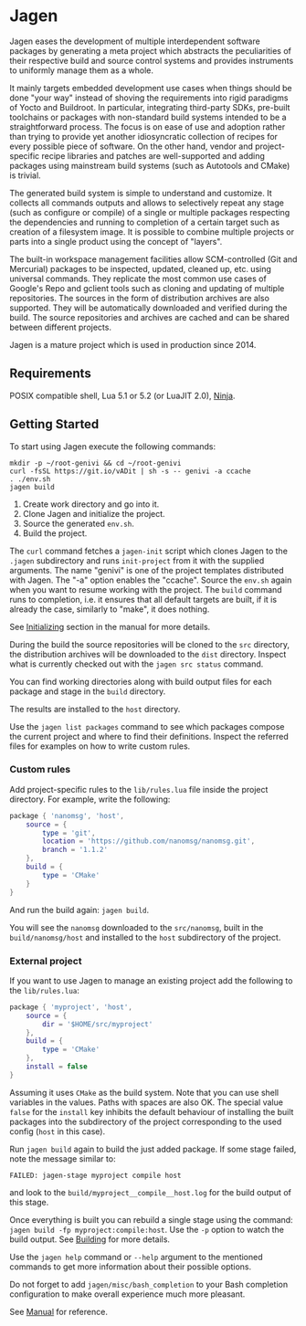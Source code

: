 # Jagen

Jagen eases the development of multiple interdependent software packages by
generating a meta project which abstracts the peculiarities of their respective
build and source control systems and provides instruments to uniformly manage
them as a whole.

It mainly targets embedded development use cases when things should be done
"your way" instead of shoving the requirements into rigid paradigms of Yocto
and Buildroot. In particular, integrating third-party SDKs, pre-built
toolchains or packages with non-standard build systems intended to be a
straightforward process. The focus is on ease of use and adoption rather than
trying to provide yet another idiosyncratic collection of recipes for every
possible piece of software. On the other hand, vendor and project-specific
recipe libraries and patches are well-supported and adding packages using
mainstream build systems (such as Autotools and CMake) is trivial.

The generated build system is simple to understand and customize. It collects
all commands outputs and allows to selectively repeat any stage (such as
configure or compile) of a single or multiple packages respecting the
dependencies and running to completion of a certain target such as creation of
a filesystem image. It is possible to combine multiple projects or parts into a
single product using the concept of "layers".

The built-in workspace management facilities allow SCM-controlled (Git and
Mercurial) packages to be inspected, updated, cleaned up, etc. using universal
commands. They replicate the most common use cases of Google's Repo and gclient
tools such as cloning and updating of multiple repositories. The sources in the
form of distribution archives are also supported. They will be automatically
downloaded and verified during the build. The source repositories and archives
are cached and can be shared between different projects.

Jagen is a mature project which is used in production since 2014.

## Requirements

POSIX compatible shell, Lua 5.1 or 5.2 (or LuaJIT 2.0), [Ninja](https://ninja-build.org/).

## Getting Started

To start using Jagen execute the following commands:

```
mkdir -p ~/root-genivi && cd ~/root-genivi
curl -fsSL https://git.io/vADit | sh -s -- genivi -a ccache
. ./env.sh
jagen build
```

1. Create work directory and go into it.
2. Clone Jagen and initialize the project.
3. Source the generated `env.sh`.
4. Build the project.

The `curl` command fetches a `jagen-init` script which clones Jagen to the
`.jagen` subdirectory and runs `init-project` from it with the supplied
arguments. The name "genivi" is one of the project templates distributed with
Jagen. The "-a" option enables the "ccache". Source the `env.sh` again when you
want to resume working with the project. The `build` command runs to
completion, i.e. it ensures that all default targets are built, if it is
already the case, similarly to "make", it does nothing.

See [Initializing](doc/Initializing.md) section in the manual for more details.

During the build the source repositories will be cloned to the `src` directory,
the distribution archives will be downloaded to the `dist` directory. Inspect
what is currently checked out with the `jagen src status` command.

You can find working directories along with build output files for each package
and stage in the `build` directory.

The results are installed to the `host` directory.

Use the `jagen list packages` command to see which packages compose the current
project and where to find their definitions. Inspect the referred files for
examples on how to write custom rules.

### Custom rules

Add project-specific rules to the `lib/rules.lua` file inside the project
directory. For example, write the following:

```lua
package { 'nanomsg', 'host',
    source = {
        type = 'git',
        location = 'https://github.com/nanomsg/nanomsg.git',
        branch = '1.1.2'
    },
    build = {
        type = 'CMake'
    }
}
```

And run the build again: `jagen build`.

You will see the `nanomsg` downloaded to the `src/nanomsg`, built in the
`build/nanomsg/host` and installed to the `host` subdirectory of the project.

### External project

If you want to use Jagen to manage an existing project add the following to the
`lib/rules.lua`:

```lua
package { 'myproject', 'host',
    source = {
        dir = '$HOME/src/myproject'
    },
    build = {
        type = 'CMake'
    },
    install = false
}
```

Assuming it uses `CMake` as the build system. Note that you can use shell
variables in the values. Paths with spaces are also OK. The special value
`false` for the `install` key inhibits the default behaviour of installing the
built packages into the subdirectory of the project corresponding to the used
config (`host` in this case).

Run `jagen build` again to build the just added package. If some stage failed,
note the message similar to:
```
FAILED: jagen-stage myproject compile host
```
and look to the `build/myproject__compile__host.log` for the build output of
this stage.

Once everything is built you can rebuild a single stage using the command:
`jagen build -fp myproject:compile:host`. Use the `-p` option to watch the
build output. See [Building](doc/Building.md) for more details.

Use the `jagen help` command or `--help` argument to the mentioned commands to
get more information about their possible options.

Do not forget to add `jagen/misc/bash_completion` to your Bash completion
configuration to make overall experience much more pleasant.

See [Manual](doc/Manual.md) for reference.
